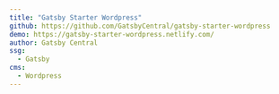 ```yaml
---
title: "Gatsby Starter Wordpress"
github: https://github.com/GatsbyCentral/gatsby-starter-wordpress
demo: https://gatsby-starter-wordpress.netlify.com/
author: Gatsby Central
ssg:
  - Gatsby
cms:
  - Wordpress
---
```

